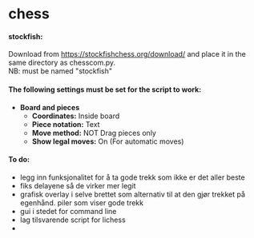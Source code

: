 # chess

#### stockfish:
Download from https://stockfishchess.org/download/ and place it in the same directory as chesscom.py.  
NB: must be named "stockfish"


#### The following settings must be set for the script to work:
 * **Board and pieces**
   * **Coordinates:** Inside board
   * **Piece notation:** Text
   * **Move method:** NOT Drag pieces only
   * **Show legal moves:** On (For automatic moves) 

#### To do:
 * legg inn funksjonalitet for å ta gode trekk som ikke er det aller beste
 * fiks delayene så de virker mer legit
 * grafisk overlay i selve brettet som alternativ til at den gjør trekket på egenhånd. piler som viser gode trekk
 * gui i stedet for command line
 * lag tilsvarende script for lichess
 * 
